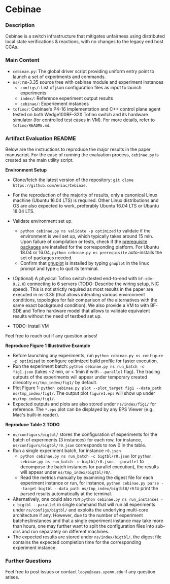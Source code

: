 # Cebinae

### Description

Cebinae is a switch infrastructure that mitigates unfairness using distributed local state verifications & reactions, with no changes to the legacy end host CCAs.

### Main Content

* `cebinae.py`: The global driver script providing uniform entry point to launch a set of experiments and commands.
* `ns/`: ns-3.35 source tree with cebinae module and experiment instances
    * `configs/`: List of json configuration files as input to launch experiments
    * `index/`: Reference experiment output results
    * `cebinae/`: Experiement instances
* `tofino/`: Cebinae's P4-16 implementation and C++ control plane agent tested on both Wedge100BF-32X Tofino switch and its hardware simulator (for controlled test cases in VM). For more details, refer to `tofino/README.md`.

### Artifact Evaluation README

Below are the instructions to reproduce the major results in the paper manuscript.
For the ease of running the evaluation process, `cebinae.py` is created as the main utility script.

**Environment Setup**

* Clone/fetch the latest version of the repository: `git clone https://github.com/eniac/Cebinae`.

* For the reproduction of the majority of results, only a canonical Linux machine (Ubuntu 16.04 LTS) is required. Other Linux distributions and OS are also expected to work, preferably Ubuntu 16.04 LTS or Ubuntu 18.04 LTS.

* Validate environment set up.
    * `python cebinae.py ns validate -p optimized` to validate if the environment is well set up, which typically takes around 15 min. Upon failure of compilation or tests, check if the [prerequisite packages](https://www.nsnam.org/wiki/Installation#Ubuntu.2FDebian.2FMint) are installed for the corresponding platform. For Ubuntu 18.04 or 16.04, `python cebinae.py ns prerequisite` auto-installs the set of packages needed.
    * Confirm that [gnuplot](http://www.gnuplot.info/) is installed by typing `gnuplot` in the linux prompt and type `q` to quit its terminal.

* (Optional) A physical Tofino switch (tested end-to-end with `bf-sde-9.2.0`) connecting to 6 servers (TODO: Describe the wiring setup, NIC speed). This is not strictly required as most results in the paper are executed in ns-3.35 (that allows interating various environment conditions, topologies for fair comparison of the alternatives with the same exact background condition). We also provide a VM to with BF-SDE and Tofino hardware model that allows to validate equivalent results without the need of testbed set up.

* TODO: Install VM

Feel free to reach out if any question arises!

**Reproduce Figure 1 Illustrative Example**

* Before launching any experiments, run `python cebinae.py ns configure -p optimized` to configure optimized build profile for faster execution.
* Run the experiment batch: `python cebinae.py ns run_batch -c fig1.json` (takes ~2 min, or < 1min if with `--parallel` flag). The tracing outputs of the experiments will appear under temporary created direcotry `ns/tmp_index/fig1/` by default.
* Plot Figure 1: `python cebinae.py plot --plot_target fig1 --data_path ns/tmp_index/fig1/`. The output plot `figure1.eps` will show up under `ns/tmp_index/fig1/`.
* Expected outputs and plots are also stored under `ns/index/fig1/` for reference. The `*.eps` plot can be displayed by any EPS Viewer (e.g., Mac's built-in reader).

**Reproduce Table 2 TODO**

* `ns/configurs/bigtbl/` stores the configuration of experiments for the batch of experiments (3 instances) for each row, for instance, `ns/configurs/bigtbl/r0.json` corresponds to row 0 in the table.
* Run a single experiment batch, for instance `r0.json`
    * `python cebinae.py ns run_batch -c bigtbl/r0.json` (or `python cebinae.py ns run_batch -c bigtbl/r0.json --parallel` to decompose the batch instances for parallel execution), the results will appear under `ns/tmp_index/bigtbl/r0/`.
    * Read the metrics manually by examining the digest file for each experiment instance or run, for instance, `python cebinae.py parse --target bigtbl --data_path ns/tmp_index/bigtbl0/r0` to print the parsed results automatically at the terminal.
* Alternatively, one could also run `python cebinae.py ns run_instances -c bigtbl --parallel` in single command that will run all experiments under `ns/configs/bigtbl/` and exploits the underlying multi-core architecture if any. However, due to the number of experiment batches/instances and that a single experiment instance may take more than hours, one may further want to split the configuration files into sub-dirs and run separately on different machines.
* The expected results are stored under `ns/index/bigtbl/`, the digest file contains the expected completion time for the corresponding experiment instance.


### Further Questions

Feel free to post issues or contact `leoyu@seas.upenn.edu` if any question arises.




